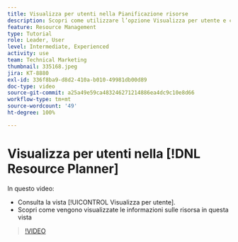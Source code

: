 ```yaml
---
title: Visualizza per utenti nella Pianificazione risorse
description: Scopri come utilizzare l’opzione Visualizza per utente e come vengono visualizzate le informazioni sulla risorsa in questa vista.
feature: Resource Management
type: Tutorial
role: Leader, User
level: Intermediate, Experienced
activity: use
team: Technical Marketing
thumbnail: 335168.jpeg
jira: KT-8880
exl-id: 336f8ba9-d8d2-410a-b010-49981db00d89
doc-type: video
source-git-commit: a25a49e59ca483246271214886ea4dc9c10e8d66
workflow-type: tm+mt
source-wordcount: '49'
ht-degree: 100%

---
```


# Visualizza per utenti nella [!DNL Resource Planner]

In questo video:

* Consulta la vista [!UICONTROL Visualizza per utente].
* Scopri come vengono visualizzate le informazioni sulle risorsa in questa vista


>[!VIDEO](https://video.tv.adobe.com/v/335168/?quality=12&learn=on)
